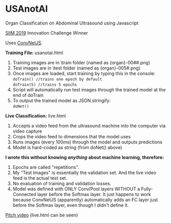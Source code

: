 # USAnotAI
 Organ Classification on Abdominal Ultrasound using Javascript

<a href=https://siim.org/page/siim2019>SIIM 2019</a> Innovation Challenge Winner

Uses <a href=https://github.com/karpathy/convnetjs>ConvNetJS</a>.

<b>Training File:</b> usanotai.html<br>
1. Training images are in \train folder (named as {organ}-00##.png)
2. Test images are in \test folder (named as {organ}-005#.png)
3. Once images are loaded, start training by typing this in the console:<br>
<code>doTrain() //trains one epoch by default</code><br>
<code>doTrain(5) //trains 5 epochs</code>
4. Script will automatically run test images through the trained model at the end of doTrain
5. To output the trained model as JSON.stringify:<br>
<code>doNet()</code><br>

<b>Live Classification:</b> live.html<br>
1. Accepts a video feed from the ultrasound machine into the computer via video capture
2. Crops the video feed to dimensions that the model uses
3. Runs images (every 100ms) through the model and outputs predictions
4. Model is hard-coded as string (from doNet() above)

<b>I wrote this without knowing <i>anything</i> about machine learning, therefore:</b>
1. Epochs are called "repetitions". 
2. My "Test Images" is essentially the validation set. And the live video feed is the actual test set.
3. No evaluation of training and validation losses.
4. Model was defined with ONLY Conv/Pool layers WITHOUT a Fully-Connected layer before the Softmax layer. It just happens to work because ConvNetJS (apparently) automatically adds an FC layer just before the Softmax layer, even though I didn't define it.

<a href=https://youtu.be/OqRFxUbQMyg>Pitch video</a> (live.html can be seen)
